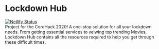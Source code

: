 # Lockdown Hub
[![Netlify Status](https://api.netlify.com/api/v1/badges/a24e74d3-4e0c-4f4c-81d2-bc974a9b4c25/deploy-status)](https://app.netlify.com/sites/lockdownhub/deploys)
<br>
Project for the CoreHack 2020!
A one-stop solution for all your lockdown needs. From getting essential services to veiwing top trending Movies, Lockdown Hub contains all the resources required to help you get through these difficult times.

